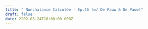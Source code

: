 ```yaml
---
title: " Nonchalance Calculée - Ep.46 (w/ De Pauw & De Pauw)"
draft: false
date: 2202-03-24T16:00:00.000Z
---
```

